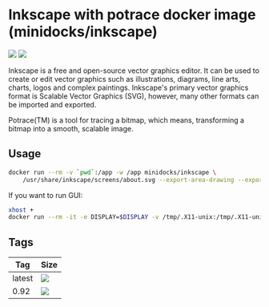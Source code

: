Inkscape with potrace docker image (minidocks/inkscape)
=======================================================

![](https://upload.wikimedia.org/wikipedia/commons/thumb/0/0d/Inkscape_Logo.svg/100px-Inkscape_Logo.svg.png)
![](http://potrace.sourceforge.net/logo/potrace-logo-150.png)

Inkscape is a free and open-source vector graphics editor. It can be used to create 
or edit vector graphics such as illustrations, diagrams, line arts, charts, logos and complex paintings.
Inkscape's primary vector graphics format is Scalable Vector Graphics (SVG), however, many other formats can be imported and exported.

Potrace(TM) is a tool for tracing a bitmap, which means, transforming a bitmap into a smooth, scalable image.

Usage
-----

```bash
docker run --rm -v `pwd`:/app -w /app minidocks/inkscape \
    /usr/share/inkscape/screens/about.svg --export-area-drawing --export-pdf=about.pdf
```

If you want to run GUI:
```bash
xhost +
docker run --rm -it -e DISPLAY=$DISPLAY -v /tmp/.X11-unix:/tmp/.X11-unix -v `pwd`:/app -w /app minidocks/inkscape
```

Tags
----

 Tag    | Size
 ---    | ----
 latest | [![](https://images.microbadger.com/badges/image/minidocks/inkscape.svg)](https://microbadger.com/images/minidocks/inkscape)
 0.92   | [![](https://images.microbadger.com/badges/image/minidocks/inkscape:0.92.svg)](https://microbadger.com/images/minidocks/inkscape:0.92)
